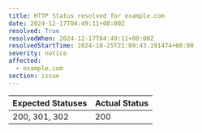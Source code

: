 ```yaml
---
title: HTTP Status resolved for example.com
date: 2024-12-17T04:49:11+00:00Z
resolved: True
resolvedWhen: 2024-12-17T04:49:11+00:00Z
resolvedStartTime: 2024-10-25T21:09:43.191474+00:00
severity: notice
affected:
  - example.com
section: issue
---
```


| Expected Statuses | Actual Status  |
|-------------------|----------------|
| 200, 301, 302 | 200 |

